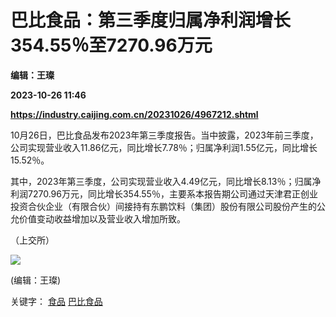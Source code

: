 # 巴比食品：第三季度归属净利润增长354.55％至7270.96万元
**编辑：王璨**

**2023-10-26 11:46**

**https://industry.caijing.com.cn/20231026/4967212.shtml**

10月26日，巴比食品发布2023年第三季度报告。当中披露，2023年前三季度，公司实现营业收入11.86亿元，同比增长7.78％；归属净利润1.55亿元，同比增长15.52％。

其中，2023年第三季度，公司实现营业收入4.49亿元，同比增长8.13％；归属净利润7270.96万元，同比增长354.55％，主要系本报告期公司通过天津君正创业投资合伙企业（有限合伙）间接持有东鹏饮料（集团）股份有限公司股份产生的公允价值变动收益增加以及营业收入增加所致。

（上交所）

![](https://tx1.cdn.caijing.com.cn/2014-03-27/114048455.jpg)

(编辑：王璨)

关键字： [食品](https://app.caijing.com.cn/tags.php?tag=%E9%A3%9F%E5%93%81 "食品") [巴比食品](https://app.caijing.com.cn/tags.php?tag=%E5%B7%B4%E6%AF%94%E9%A3%9F%E5%93%81 "巴比食品")